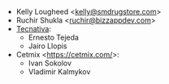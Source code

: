 - Kelly Lougheed \<<kelly@smdrugstore.com>\>
- Ruchir Shukla \<<ruchir@bizzappdev.com>\>
- [Tecnativa](https://www.tecnativa.com):
  - Ernesto Tejeda
  - Jairo Llopis
- Cetmix \<<https://cetmix.com/>\>:
  - Ivan Sokolov
  - Vladimir Kalmykov
